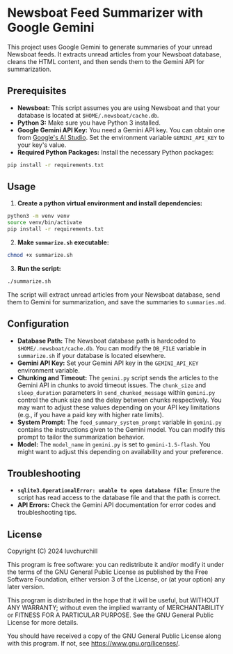 # Newsboat Feed Summarizer with Google Gemini

This project uses Google Gemini to generate summaries of your unread Newsboat feeds. It extracts unread articles from your Newsboat database, cleans the HTML content, and then sends them to the Gemini API for summarization.

## Prerequisites

* **Newsboat:**  This script assumes you are using Newsboat and that your database is located at `$HOME/.newsboat/cache.db`.
* **Python 3:** Make sure you have Python 3 installed.
* **Google Gemini API Key:** You need a Gemini API key. You can obtain one from [Google's AI Studio](https://aistudio.google.com/app/).  Set the environment variable `GEMINI_API_KEY` to your key's value.
* **Required Python Packages:** Install the necessary Python packages:

```bash
pip install -r requirements.txt
```

## Usage

1. **Create a python virtual environment and install dependencies:**

```bash
python3 -m venv venv
source venv/bin/activate
pip install -r requirements.txt
```

2. **Make `summarize.sh` executable:**

```bash
chmod +x summarize.sh
```

3. **Run the script:**

```bash
./summarize.sh
```

The script will extract unread articles from your Newsboat database, send them to Gemini for summarization, and save the summaries to `summaries.md`.

## Configuration

* **Database Path:** The Newsboat database path is hardcoded to `$HOME/.newsboat/cache.db`.  You can modify the `DB_FILE` variable in `summarize.sh` if your database is located elsewhere.
* **Gemini API Key:** Set your Gemini API key in the `GEMINI_API_KEY` environment variable.
* **Chunking and Timeout:** The `gemini.py` script sends the articles to the Gemini API in chunks to avoid timeout issues. The `chunk_size` and `sleep_duration` parameters in `send_chunked_message` within  `gemini.py` control the chunk size and the delay between chunks respectively. You may want to adjust these values depending on your API key limitations (e.g., if you have a paid key with higher rate limits).
* **System Prompt:** The `feed_summary_system_prompt` variable in `gemini.py` contains the instructions given to the Gemini model.  You can modify this prompt to tailor the summarization behavior.
* **Model:** The `model_name` in `gemini.py` is set to  `gemini-1.5-flash`. You might want to adjust this depending on availability and your preference.

## Troubleshooting

* **`sqlite3.OperationalError: unable to open database file`:** Ensure the script has read access to the database file and that the path is correct.
* **API Errors:**  Check the Gemini API documentation for error codes and troubleshooting tips.

## License


Copyright (C) 2024  luvchurchill

This program is free software: you can redistribute it and/or modify
it under the terms of the GNU General Public License as published by
the Free Software Foundation, either version 3 of the License, or
(at your option) any later version.

This program is distributed in the hope that it will be useful,
but WITHOUT ANY WARRANTY; without even the implied warranty of
MERCHANTABILITY or FITNESS FOR A PARTICULAR PURPOSE.  See the
GNU General Public License for more details.

You should have received a copy of the GNU General Public License
along with this program.  If not, see <https://www.gnu.org/licenses/>.